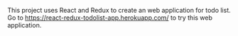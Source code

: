 This project uses React and Redux to create an web application for todo list. Go to https://react-redux-todolist-app.herokuapp.com/ to try this web application.
